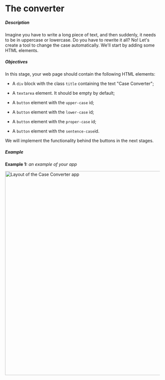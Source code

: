 # The converter
<div class="step-text">
<p></p><h5 id="description">Description</h5><p>Imagine you have to write a long piece of text, and then suddenly, it needs to be in uppercase or lowercase. Do you have to rewrite it all? No! Let's create a tool to change the case automatically. We'll start by adding some HTML elements.</p><h5 id="objectives">Objectives</h5><p>In this stage, your web page should contain the following HTML elements:</p><ul><li><p>A <code class="java">div</code> block with the class <code class="java">title</code> containing the text "Case Converter";</p></li><li><p>A <code class="java">textarea</code> element. It should be empty by default;</p></li><li><p>A <code class="java">button</code> element with the <code class="java">upper-case</code> id;</p></li><li><p>A <code class="java">button</code> element with the <code class="java">lower-case</code> id;</p></li><li><p>A <code class="java">button</code> element with the <code class="java">proper-case</code> id;</p></li><li><p>A <code class="java">button</code> element with the <code class="java">sentence-case</code>id.</p></li></ul><p>We will implement the functionality behind the buttons in the next stages.</p><h5 id="example">Example</h5><p><strong>Example 1:</strong><em> an example of your app</em></p><p><picture><source media="(max-width: 480px)" srcset="https://ucarecdn.com/2240d527-9552-4255-8d60-1d5b85c59b7a/-/stretch/off/-/resize/480x/-/format/webp/ 1x,https://ucarecdn.com/2240d527-9552-4255-8d60-1d5b85c59b7a/-/stretch/off/-/resize/960x/-/format/webp/ 2x,https://ucarecdn.com/2240d527-9552-4255-8d60-1d5b85c59b7a/-/stretch/off/-/resize/1440x/-/format/webp/ 3x" type="image/webp"/><source media="(max-width: 800px)" srcset="https://ucarecdn.com/2240d527-9552-4255-8d60-1d5b85c59b7a/-/stretch/off/-/resize/800x/-/format/webp/ 1x,https://ucarecdn.com/2240d527-9552-4255-8d60-1d5b85c59b7a/-/stretch/off/-/resize/1600x/-/format/webp/ 2x,https://ucarecdn.com/2240d527-9552-4255-8d60-1d5b85c59b7a/-/stretch/off/-/resize/2400x/-/format/webp/ 3x" type="image/webp"/><source srcset="https://ucarecdn.com/2240d527-9552-4255-8d60-1d5b85c59b7a/-/stretch/off/-/resize/1100x/-/format/webp/ 1x,https://ucarecdn.com/2240d527-9552-4255-8d60-1d5b85c59b7a/-/stretch/off/-/resize/2200x/-/format/webp/ 2x,https://ucarecdn.com/2240d527-9552-4255-8d60-1d5b85c59b7a/-/stretch/off/-/resize/3000x/-/format/webp/ 3x" type="image/webp"/><img alt="Layout of the Case Converter app" height="665" src="https://ucarecdn.com/2240d527-9552-4255-8d60-1d5b85c59b7a/" width="1079"/></picture></p>
</div>
